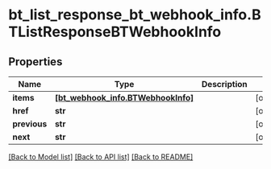 # bt_list_response_bt_webhook_info.BTListResponseBTWebhookInfo

## Properties
Name | Type | Description | Notes
------------ | ------------- | ------------- | -------------
**items** | [**[bt_webhook_info.BTWebhookInfo]**](BTWebhookInfo.md) |  | [optional] 
**href** | **str** |  | [optional] 
**previous** | **str** |  | [optional] 
**next** | **str** |  | [optional] 

[[Back to Model list]](../README.md#documentation-for-models) [[Back to API list]](../README.md#documentation-for-api-endpoints) [[Back to README]](../README.md)


